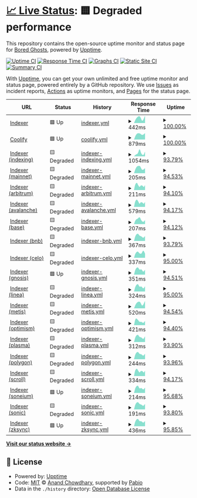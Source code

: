 # [📈 Live Status](https://bgd-labs.github.io/uptime): <!--live status--> **🟨 Degraded performance**

This repository contains the open-source uptime monitor and status page for [Bored Ghosts](https://bgdlabs.com), powered by [Upptime](https://github.com/upptime/upptime).

[![Uptime CI](https://github.com/bgd-labs/uptime/workflows/Uptime%20CI/badge.svg)](https://github.com/bgd-labs/uptime/actions?query=workflow%3A%22Uptime+CI%22)
[![Response Time CI](https://github.com/bgd-labs/uptime/workflows/Response%20Time%20CI/badge.svg)](https://github.com/bgd-labs/uptime/actions?query=workflow%3A%22Response+Time+CI%22)
[![Graphs CI](https://github.com/bgd-labs/uptime/workflows/Graphs%20CI/badge.svg)](https://github.com/bgd-labs/uptime/actions?query=workflow%3A%22Graphs+CI%22)
[![Static Site CI](https://github.com/bgd-labs/uptime/workflows/Static%20Site%20CI/badge.svg)](https://github.com/bgd-labs/uptime/actions?query=workflow%3A%22Static+Site+CI%22)
[![Summary CI](https://github.com/bgd-labs/uptime/workflows/Summary%20CI/badge.svg)](https://github.com/bgd-labs/uptime/actions?query=workflow%3A%22Summary+CI%22)

With [Upptime](https://upptime.js.org), you can get your own unlimited and free uptime monitor and status page, powered entirely by a GitHub repository. We use [Issues](https://github.com/bgd-labs/uptime/issues) as incident reports, [Actions](https://github.com/bgd-labs/uptime/actions) as uptime monitors, and [Pages](https://bgd-labs.github.io/uptime) for the status page.

<!--start: status pages-->
<!-- This summary is generated by Upptime (https://github.com/upptime/upptime) -->
<!-- Do not edit this manually, your changes will be overwritten -->
<!-- prettier-ignore -->
| URL | Status | History | Response Time | Uptime |
| --- | ------ | ------- | ------------- | ------ |
| <img alt="" src="https://icons.duckduckgo.com/ip3/indexer.staging.bgdlabs.com.ico" height="13"> [Indexer](https://indexer.staging.bgdlabs.com) | 🟩 Up | [indexer.yml](https://github.com/bgd-labs/uptime/commits/HEAD/history/indexer.yml) | <details><summary><img alt="Response time graph" src="./graphs/indexer/response-time-week.png" height="20"> 442ms</summary><br><a href="https://up.bgdlabs.com/history/indexer"><img alt="Response time 503" src="https://img.shields.io/endpoint?url=https%3A%2F%2Fraw.githubusercontent.com%2Fbgd-labs%2Fuptime%2FHEAD%2Fapi%2Findexer%2Fresponse-time.json"></a><br><a href="https://up.bgdlabs.com/history/indexer"><img alt="24-hour response time 663" src="https://img.shields.io/endpoint?url=https%3A%2F%2Fraw.githubusercontent.com%2Fbgd-labs%2Fuptime%2FHEAD%2Fapi%2Findexer%2Fresponse-time-day.json"></a><br><a href="https://up.bgdlabs.com/history/indexer"><img alt="7-day response time 442" src="https://img.shields.io/endpoint?url=https%3A%2F%2Fraw.githubusercontent.com%2Fbgd-labs%2Fuptime%2FHEAD%2Fapi%2Findexer%2Fresponse-time-week.json"></a><br><a href="https://up.bgdlabs.com/history/indexer"><img alt="30-day response time 503" src="https://img.shields.io/endpoint?url=https%3A%2F%2Fraw.githubusercontent.com%2Fbgd-labs%2Fuptime%2FHEAD%2Fapi%2Findexer%2Fresponse-time-month.json"></a><br><a href="https://up.bgdlabs.com/history/indexer"><img alt="1-year response time 503" src="https://img.shields.io/endpoint?url=https%3A%2F%2Fraw.githubusercontent.com%2Fbgd-labs%2Fuptime%2FHEAD%2Fapi%2Findexer%2Fresponse-time-year.json"></a></details> | <details><summary><a href="https://up.bgdlabs.com/history/indexer">100.00%</a></summary><a href="https://up.bgdlabs.com/history/indexer"><img alt="All-time uptime 100.00%" src="https://img.shields.io/endpoint?url=https%3A%2F%2Fraw.githubusercontent.com%2Fbgd-labs%2Fuptime%2FHEAD%2Fapi%2Findexer%2Fuptime.json"></a><br><a href="https://up.bgdlabs.com/history/indexer"><img alt="24-hour uptime 100.00%" src="https://img.shields.io/endpoint?url=https%3A%2F%2Fraw.githubusercontent.com%2Fbgd-labs%2Fuptime%2FHEAD%2Fapi%2Findexer%2Fuptime-day.json"></a><br><a href="https://up.bgdlabs.com/history/indexer"><img alt="7-day uptime 100.00%" src="https://img.shields.io/endpoint?url=https%3A%2F%2Fraw.githubusercontent.com%2Fbgd-labs%2Fuptime%2FHEAD%2Fapi%2Findexer%2Fuptime-week.json"></a><br><a href="https://up.bgdlabs.com/history/indexer"><img alt="30-day uptime 100.00%" src="https://img.shields.io/endpoint?url=https%3A%2F%2Fraw.githubusercontent.com%2Fbgd-labs%2Fuptime%2FHEAD%2Fapi%2Findexer%2Fuptime-month.json"></a><br><a href="https://up.bgdlabs.com/history/indexer"><img alt="1-year uptime 100.00%" src="https://img.shields.io/endpoint?url=https%3A%2F%2Fraw.githubusercontent.com%2Fbgd-labs%2Fuptime%2FHEAD%2Fapi%2Findexer%2Fuptime-year.json"></a></details>
| <img alt="" src="https://icons.duckduckgo.com/ip3/app.coolify.io.ico" height="13"> [Coolify](https://app.coolify.io) | 🟩 Up | [coolify.yml](https://github.com/bgd-labs/uptime/commits/HEAD/history/coolify.yml) | <details><summary><img alt="Response time graph" src="./graphs/coolify/response-time-week.png" height="20"> 879ms</summary><br><a href="https://up.bgdlabs.com/history/coolify"><img alt="Response time 912" src="https://img.shields.io/endpoint?url=https%3A%2F%2Fraw.githubusercontent.com%2Fbgd-labs%2Fuptime%2FHEAD%2Fapi%2Fcoolify%2Fresponse-time.json"></a><br><a href="https://up.bgdlabs.com/history/coolify"><img alt="24-hour response time 1017" src="https://img.shields.io/endpoint?url=https%3A%2F%2Fraw.githubusercontent.com%2Fbgd-labs%2Fuptime%2FHEAD%2Fapi%2Fcoolify%2Fresponse-time-day.json"></a><br><a href="https://up.bgdlabs.com/history/coolify"><img alt="7-day response time 879" src="https://img.shields.io/endpoint?url=https%3A%2F%2Fraw.githubusercontent.com%2Fbgd-labs%2Fuptime%2FHEAD%2Fapi%2Fcoolify%2Fresponse-time-week.json"></a><br><a href="https://up.bgdlabs.com/history/coolify"><img alt="30-day response time 912" src="https://img.shields.io/endpoint?url=https%3A%2F%2Fraw.githubusercontent.com%2Fbgd-labs%2Fuptime%2FHEAD%2Fapi%2Fcoolify%2Fresponse-time-month.json"></a><br><a href="https://up.bgdlabs.com/history/coolify"><img alt="1-year response time 912" src="https://img.shields.io/endpoint?url=https%3A%2F%2Fraw.githubusercontent.com%2Fbgd-labs%2Fuptime%2FHEAD%2Fapi%2Fcoolify%2Fresponse-time-year.json"></a></details> | <details><summary><a href="https://up.bgdlabs.com/history/coolify">100.00%</a></summary><a href="https://up.bgdlabs.com/history/coolify"><img alt="All-time uptime 99.96%" src="https://img.shields.io/endpoint?url=https%3A%2F%2Fraw.githubusercontent.com%2Fbgd-labs%2Fuptime%2FHEAD%2Fapi%2Fcoolify%2Fuptime.json"></a><br><a href="https://up.bgdlabs.com/history/coolify"><img alt="24-hour uptime 100.00%" src="https://img.shields.io/endpoint?url=https%3A%2F%2Fraw.githubusercontent.com%2Fbgd-labs%2Fuptime%2FHEAD%2Fapi%2Fcoolify%2Fuptime-day.json"></a><br><a href="https://up.bgdlabs.com/history/coolify"><img alt="7-day uptime 100.00%" src="https://img.shields.io/endpoint?url=https%3A%2F%2Fraw.githubusercontent.com%2Fbgd-labs%2Fuptime%2FHEAD%2Fapi%2Fcoolify%2Fuptime-week.json"></a><br><a href="https://up.bgdlabs.com/history/coolify"><img alt="30-day uptime 99.96%" src="https://img.shields.io/endpoint?url=https%3A%2F%2Fraw.githubusercontent.com%2Fbgd-labs%2Fuptime%2FHEAD%2Fapi%2Fcoolify%2Fuptime-month.json"></a><br><a href="https://up.bgdlabs.com/history/coolify"><img alt="1-year uptime 99.96%" src="https://img.shields.io/endpoint?url=https%3A%2F%2Fraw.githubusercontent.com%2Fbgd-labs%2Fuptime%2FHEAD%2Fapi%2Fcoolify%2Fuptime-year.json"></a></details>
| <img alt="" src="https://icons.duckduckgo.com/ip3/indexer.staging.bgdlabs.com.ico" height="13"> [Indexer (indexing)](https://indexer.staging.bgdlabs.com/status/logs?minBehind=1000) | 🟨 Degraded | [indexer-indexing.yml](https://github.com/bgd-labs/uptime/commits/HEAD/history/indexer-indexing.yml) | <details><summary><img alt="Response time graph" src="./graphs/indexer-indexing/response-time-week.png" height="20"> 1054ms</summary><br><a href="https://up.bgdlabs.com/history/indexer-indexing"><img alt="Response time 928" src="https://img.shields.io/endpoint?url=https%3A%2F%2Fraw.githubusercontent.com%2Fbgd-labs%2Fuptime%2FHEAD%2Fapi%2Findexer-indexing%2Fresponse-time.json"></a><br><a href="https://up.bgdlabs.com/history/indexer-indexing"><img alt="24-hour response time 1169" src="https://img.shields.io/endpoint?url=https%3A%2F%2Fraw.githubusercontent.com%2Fbgd-labs%2Fuptime%2FHEAD%2Fapi%2Findexer-indexing%2Fresponse-time-day.json"></a><br><a href="https://up.bgdlabs.com/history/indexer-indexing"><img alt="7-day response time 1054" src="https://img.shields.io/endpoint?url=https%3A%2F%2Fraw.githubusercontent.com%2Fbgd-labs%2Fuptime%2FHEAD%2Fapi%2Findexer-indexing%2Fresponse-time-week.json"></a><br><a href="https://up.bgdlabs.com/history/indexer-indexing"><img alt="30-day response time 928" src="https://img.shields.io/endpoint?url=https%3A%2F%2Fraw.githubusercontent.com%2Fbgd-labs%2Fuptime%2FHEAD%2Fapi%2Findexer-indexing%2Fresponse-time-month.json"></a><br><a href="https://up.bgdlabs.com/history/indexer-indexing"><img alt="1-year response time 928" src="https://img.shields.io/endpoint?url=https%3A%2F%2Fraw.githubusercontent.com%2Fbgd-labs%2Fuptime%2FHEAD%2Fapi%2Findexer-indexing%2Fresponse-time-year.json"></a></details> | <details><summary><a href="https://up.bgdlabs.com/history/indexer-indexing">93.79%</a></summary><a href="https://up.bgdlabs.com/history/indexer-indexing"><img alt="All-time uptime 39.95%" src="https://img.shields.io/endpoint?url=https%3A%2F%2Fraw.githubusercontent.com%2Fbgd-labs%2Fuptime%2FHEAD%2Fapi%2Findexer-indexing%2Fuptime.json"></a><br><a href="https://up.bgdlabs.com/history/indexer-indexing"><img alt="24-hour uptime 61.73%" src="https://img.shields.io/endpoint?url=https%3A%2F%2Fraw.githubusercontent.com%2Fbgd-labs%2Fuptime%2FHEAD%2Fapi%2Findexer-indexing%2Fuptime-day.json"></a><br><a href="https://up.bgdlabs.com/history/indexer-indexing"><img alt="7-day uptime 93.79%" src="https://img.shields.io/endpoint?url=https%3A%2F%2Fraw.githubusercontent.com%2Fbgd-labs%2Fuptime%2FHEAD%2Fapi%2Findexer-indexing%2Fuptime-week.json"></a><br><a href="https://up.bgdlabs.com/history/indexer-indexing"><img alt="30-day uptime 39.95%" src="https://img.shields.io/endpoint?url=https%3A%2F%2Fraw.githubusercontent.com%2Fbgd-labs%2Fuptime%2FHEAD%2Fapi%2Findexer-indexing%2Fuptime-month.json"></a><br><a href="https://up.bgdlabs.com/history/indexer-indexing"><img alt="1-year uptime 39.95%" src="https://img.shields.io/endpoint?url=https%3A%2F%2Fraw.githubusercontent.com%2Fbgd-labs%2Fuptime%2FHEAD%2Fapi%2Findexer-indexing%2Fuptime-year.json"></a></details>
| <img alt="" src="https://icons.duckduckgo.com/ip3/indexer.staging.bgdlabs.com.ico" height="13"> [Indexer (mainnet)](https://indexer.staging.bgdlabs.com/status/logs?minBehind=1000&chainId=1) | 🟨 Degraded | [indexer-mainnet.yml](https://github.com/bgd-labs/uptime/commits/HEAD/history/indexer-mainnet.yml) | <details><summary><img alt="Response time graph" src="./graphs/indexer-mainnet/response-time-week.png" height="20"> 205ms</summary><br><a href="https://up.bgdlabs.com/history/indexer-mainnet"><img alt="Response time 226" src="https://img.shields.io/endpoint?url=https%3A%2F%2Fraw.githubusercontent.com%2Fbgd-labs%2Fuptime%2FHEAD%2Fapi%2Findexer-mainnet%2Fresponse-time.json"></a><br><a href="https://up.bgdlabs.com/history/indexer-mainnet"><img alt="24-hour response time 223" src="https://img.shields.io/endpoint?url=https%3A%2F%2Fraw.githubusercontent.com%2Fbgd-labs%2Fuptime%2FHEAD%2Fapi%2Findexer-mainnet%2Fresponse-time-day.json"></a><br><a href="https://up.bgdlabs.com/history/indexer-mainnet"><img alt="7-day response time 205" src="https://img.shields.io/endpoint?url=https%3A%2F%2Fraw.githubusercontent.com%2Fbgd-labs%2Fuptime%2FHEAD%2Fapi%2Findexer-mainnet%2Fresponse-time-week.json"></a><br><a href="https://up.bgdlabs.com/history/indexer-mainnet"><img alt="30-day response time 226" src="https://img.shields.io/endpoint?url=https%3A%2F%2Fraw.githubusercontent.com%2Fbgd-labs%2Fuptime%2FHEAD%2Fapi%2Findexer-mainnet%2Fresponse-time-month.json"></a><br><a href="https://up.bgdlabs.com/history/indexer-mainnet"><img alt="1-year response time 226" src="https://img.shields.io/endpoint?url=https%3A%2F%2Fraw.githubusercontent.com%2Fbgd-labs%2Fuptime%2FHEAD%2Fapi%2Findexer-mainnet%2Fresponse-time-year.json"></a></details> | <details><summary><a href="https://up.bgdlabs.com/history/indexer-mainnet">94.53%</a></summary><a href="https://up.bgdlabs.com/history/indexer-mainnet"><img alt="All-time uptime 86.90%" src="https://img.shields.io/endpoint?url=https%3A%2F%2Fraw.githubusercontent.com%2Fbgd-labs%2Fuptime%2FHEAD%2Fapi%2Findexer-mainnet%2Fuptime.json"></a><br><a href="https://up.bgdlabs.com/history/indexer-mainnet"><img alt="24-hour uptime 61.73%" src="https://img.shields.io/endpoint?url=https%3A%2F%2Fraw.githubusercontent.com%2Fbgd-labs%2Fuptime%2FHEAD%2Fapi%2Findexer-mainnet%2Fuptime-day.json"></a><br><a href="https://up.bgdlabs.com/history/indexer-mainnet"><img alt="7-day uptime 94.53%" src="https://img.shields.io/endpoint?url=https%3A%2F%2Fraw.githubusercontent.com%2Fbgd-labs%2Fuptime%2FHEAD%2Fapi%2Findexer-mainnet%2Fuptime-week.json"></a><br><a href="https://up.bgdlabs.com/history/indexer-mainnet"><img alt="30-day uptime 86.90%" src="https://img.shields.io/endpoint?url=https%3A%2F%2Fraw.githubusercontent.com%2Fbgd-labs%2Fuptime%2FHEAD%2Fapi%2Findexer-mainnet%2Fuptime-month.json"></a><br><a href="https://up.bgdlabs.com/history/indexer-mainnet"><img alt="1-year uptime 86.90%" src="https://img.shields.io/endpoint?url=https%3A%2F%2Fraw.githubusercontent.com%2Fbgd-labs%2Fuptime%2FHEAD%2Fapi%2Findexer-mainnet%2Fuptime-year.json"></a></details>
| <img alt="" src="https://icons.duckduckgo.com/ip3/indexer.staging.bgdlabs.com.ico" height="13"> [Indexer (arbitrum)](https://indexer.staging.bgdlabs.com/status/logs?minBehind=1000&chainId=42161) | 🟨 Degraded | [indexer-arbitrum.yml](https://github.com/bgd-labs/uptime/commits/HEAD/history/indexer-arbitrum.yml) | <details><summary><img alt="Response time graph" src="./graphs/indexer-arbitrum/response-time-week.png" height="20"> 211ms</summary><br><a href="https://up.bgdlabs.com/history/indexer-arbitrum"><img alt="Response time 219" src="https://img.shields.io/endpoint?url=https%3A%2F%2Fraw.githubusercontent.com%2Fbgd-labs%2Fuptime%2FHEAD%2Fapi%2Findexer-arbitrum%2Fresponse-time.json"></a><br><a href="https://up.bgdlabs.com/history/indexer-arbitrum"><img alt="24-hour response time 253" src="https://img.shields.io/endpoint?url=https%3A%2F%2Fraw.githubusercontent.com%2Fbgd-labs%2Fuptime%2FHEAD%2Fapi%2Findexer-arbitrum%2Fresponse-time-day.json"></a><br><a href="https://up.bgdlabs.com/history/indexer-arbitrum"><img alt="7-day response time 211" src="https://img.shields.io/endpoint?url=https%3A%2F%2Fraw.githubusercontent.com%2Fbgd-labs%2Fuptime%2FHEAD%2Fapi%2Findexer-arbitrum%2Fresponse-time-week.json"></a><br><a href="https://up.bgdlabs.com/history/indexer-arbitrum"><img alt="30-day response time 219" src="https://img.shields.io/endpoint?url=https%3A%2F%2Fraw.githubusercontent.com%2Fbgd-labs%2Fuptime%2FHEAD%2Fapi%2Findexer-arbitrum%2Fresponse-time-month.json"></a><br><a href="https://up.bgdlabs.com/history/indexer-arbitrum"><img alt="1-year response time 219" src="https://img.shields.io/endpoint?url=https%3A%2F%2Fraw.githubusercontent.com%2Fbgd-labs%2Fuptime%2FHEAD%2Fapi%2Findexer-arbitrum%2Fresponse-time-year.json"></a></details> | <details><summary><a href="https://up.bgdlabs.com/history/indexer-arbitrum">94.10%</a></summary><a href="https://up.bgdlabs.com/history/indexer-arbitrum"><img alt="All-time uptime 53.39%" src="https://img.shields.io/endpoint?url=https%3A%2F%2Fraw.githubusercontent.com%2Fbgd-labs%2Fuptime%2FHEAD%2Fapi%2Findexer-arbitrum%2Fuptime.json"></a><br><a href="https://up.bgdlabs.com/history/indexer-arbitrum"><img alt="24-hour uptime 61.74%" src="https://img.shields.io/endpoint?url=https%3A%2F%2Fraw.githubusercontent.com%2Fbgd-labs%2Fuptime%2FHEAD%2Fapi%2Findexer-arbitrum%2Fuptime-day.json"></a><br><a href="https://up.bgdlabs.com/history/indexer-arbitrum"><img alt="7-day uptime 94.10%" src="https://img.shields.io/endpoint?url=https%3A%2F%2Fraw.githubusercontent.com%2Fbgd-labs%2Fuptime%2FHEAD%2Fapi%2Findexer-arbitrum%2Fuptime-week.json"></a><br><a href="https://up.bgdlabs.com/history/indexer-arbitrum"><img alt="30-day uptime 53.39%" src="https://img.shields.io/endpoint?url=https%3A%2F%2Fraw.githubusercontent.com%2Fbgd-labs%2Fuptime%2FHEAD%2Fapi%2Findexer-arbitrum%2Fuptime-month.json"></a><br><a href="https://up.bgdlabs.com/history/indexer-arbitrum"><img alt="1-year uptime 53.39%" src="https://img.shields.io/endpoint?url=https%3A%2F%2Fraw.githubusercontent.com%2Fbgd-labs%2Fuptime%2FHEAD%2Fapi%2Findexer-arbitrum%2Fuptime-year.json"></a></details>
| <img alt="" src="https://icons.duckduckgo.com/ip3/indexer.staging.bgdlabs.com.ico" height="13"> [Indexer (avalanche)](https://indexer.staging.bgdlabs.com/status/logs?minBehind=1000&chainId=43114) | 🟨 Degraded | [indexer-avalanche.yml](https://github.com/bgd-labs/uptime/commits/HEAD/history/indexer-avalanche.yml) | <details><summary><img alt="Response time graph" src="./graphs/indexer-avalanche/response-time-week.png" height="20"> 579ms</summary><br><a href="https://up.bgdlabs.com/history/indexer-avalanche"><img alt="Response time 521" src="https://img.shields.io/endpoint?url=https%3A%2F%2Fraw.githubusercontent.com%2Fbgd-labs%2Fuptime%2FHEAD%2Fapi%2Findexer-avalanche%2Fresponse-time.json"></a><br><a href="https://up.bgdlabs.com/history/indexer-avalanche"><img alt="24-hour response time 1094" src="https://img.shields.io/endpoint?url=https%3A%2F%2Fraw.githubusercontent.com%2Fbgd-labs%2Fuptime%2FHEAD%2Fapi%2Findexer-avalanche%2Fresponse-time-day.json"></a><br><a href="https://up.bgdlabs.com/history/indexer-avalanche"><img alt="7-day response time 579" src="https://img.shields.io/endpoint?url=https%3A%2F%2Fraw.githubusercontent.com%2Fbgd-labs%2Fuptime%2FHEAD%2Fapi%2Findexer-avalanche%2Fresponse-time-week.json"></a><br><a href="https://up.bgdlabs.com/history/indexer-avalanche"><img alt="30-day response time 521" src="https://img.shields.io/endpoint?url=https%3A%2F%2Fraw.githubusercontent.com%2Fbgd-labs%2Fuptime%2FHEAD%2Fapi%2Findexer-avalanche%2Fresponse-time-month.json"></a><br><a href="https://up.bgdlabs.com/history/indexer-avalanche"><img alt="1-year response time 521" src="https://img.shields.io/endpoint?url=https%3A%2F%2Fraw.githubusercontent.com%2Fbgd-labs%2Fuptime%2FHEAD%2Fapi%2Findexer-avalanche%2Fresponse-time-year.json"></a></details> | <details><summary><a href="https://up.bgdlabs.com/history/indexer-avalanche">94.17%</a></summary><a href="https://up.bgdlabs.com/history/indexer-avalanche"><img alt="All-time uptime 62.02%" src="https://img.shields.io/endpoint?url=https%3A%2F%2Fraw.githubusercontent.com%2Fbgd-labs%2Fuptime%2FHEAD%2Fapi%2Findexer-avalanche%2Fuptime.json"></a><br><a href="https://up.bgdlabs.com/history/indexer-avalanche"><img alt="24-hour uptime 61.74%" src="https://img.shields.io/endpoint?url=https%3A%2F%2Fraw.githubusercontent.com%2Fbgd-labs%2Fuptime%2FHEAD%2Fapi%2Findexer-avalanche%2Fuptime-day.json"></a><br><a href="https://up.bgdlabs.com/history/indexer-avalanche"><img alt="7-day uptime 94.17%" src="https://img.shields.io/endpoint?url=https%3A%2F%2Fraw.githubusercontent.com%2Fbgd-labs%2Fuptime%2FHEAD%2Fapi%2Findexer-avalanche%2Fuptime-week.json"></a><br><a href="https://up.bgdlabs.com/history/indexer-avalanche"><img alt="30-day uptime 62.02%" src="https://img.shields.io/endpoint?url=https%3A%2F%2Fraw.githubusercontent.com%2Fbgd-labs%2Fuptime%2FHEAD%2Fapi%2Findexer-avalanche%2Fuptime-month.json"></a><br><a href="https://up.bgdlabs.com/history/indexer-avalanche"><img alt="1-year uptime 62.02%" src="https://img.shields.io/endpoint?url=https%3A%2F%2Fraw.githubusercontent.com%2Fbgd-labs%2Fuptime%2FHEAD%2Fapi%2Findexer-avalanche%2Fuptime-year.json"></a></details>
| <img alt="" src="https://icons.duckduckgo.com/ip3/indexer.staging.bgdlabs.com.ico" height="13"> [Indexer (base)](https://indexer.staging.bgdlabs.com/status/logs?minBehind=1000&chainId=8453) | 🟨 Degraded | [indexer-base.yml](https://github.com/bgd-labs/uptime/commits/HEAD/history/indexer-base.yml) | <details><summary><img alt="Response time graph" src="./graphs/indexer-base/response-time-week.png" height="20"> 207ms</summary><br><a href="https://up.bgdlabs.com/history/indexer-base"><img alt="Response time 219" src="https://img.shields.io/endpoint?url=https%3A%2F%2Fraw.githubusercontent.com%2Fbgd-labs%2Fuptime%2FHEAD%2Fapi%2Findexer-base%2Fresponse-time.json"></a><br><a href="https://up.bgdlabs.com/history/indexer-base"><img alt="24-hour response time 191" src="https://img.shields.io/endpoint?url=https%3A%2F%2Fraw.githubusercontent.com%2Fbgd-labs%2Fuptime%2FHEAD%2Fapi%2Findexer-base%2Fresponse-time-day.json"></a><br><a href="https://up.bgdlabs.com/history/indexer-base"><img alt="7-day response time 207" src="https://img.shields.io/endpoint?url=https%3A%2F%2Fraw.githubusercontent.com%2Fbgd-labs%2Fuptime%2FHEAD%2Fapi%2Findexer-base%2Fresponse-time-week.json"></a><br><a href="https://up.bgdlabs.com/history/indexer-base"><img alt="30-day response time 219" src="https://img.shields.io/endpoint?url=https%3A%2F%2Fraw.githubusercontent.com%2Fbgd-labs%2Fuptime%2FHEAD%2Fapi%2Findexer-base%2Fresponse-time-month.json"></a><br><a href="https://up.bgdlabs.com/history/indexer-base"><img alt="1-year response time 219" src="https://img.shields.io/endpoint?url=https%3A%2F%2Fraw.githubusercontent.com%2Fbgd-labs%2Fuptime%2FHEAD%2Fapi%2Findexer-base%2Fresponse-time-year.json"></a></details> | <details><summary><a href="https://up.bgdlabs.com/history/indexer-base">94.12%</a></summary><a href="https://up.bgdlabs.com/history/indexer-base"><img alt="All-time uptime 63.61%" src="https://img.shields.io/endpoint?url=https%3A%2F%2Fraw.githubusercontent.com%2Fbgd-labs%2Fuptime%2FHEAD%2Fapi%2Findexer-base%2Fuptime.json"></a><br><a href="https://up.bgdlabs.com/history/indexer-base"><img alt="24-hour uptime 61.74%" src="https://img.shields.io/endpoint?url=https%3A%2F%2Fraw.githubusercontent.com%2Fbgd-labs%2Fuptime%2FHEAD%2Fapi%2Findexer-base%2Fuptime-day.json"></a><br><a href="https://up.bgdlabs.com/history/indexer-base"><img alt="7-day uptime 94.12%" src="https://img.shields.io/endpoint?url=https%3A%2F%2Fraw.githubusercontent.com%2Fbgd-labs%2Fuptime%2FHEAD%2Fapi%2Findexer-base%2Fuptime-week.json"></a><br><a href="https://up.bgdlabs.com/history/indexer-base"><img alt="30-day uptime 63.61%" src="https://img.shields.io/endpoint?url=https%3A%2F%2Fraw.githubusercontent.com%2Fbgd-labs%2Fuptime%2FHEAD%2Fapi%2Findexer-base%2Fuptime-month.json"></a><br><a href="https://up.bgdlabs.com/history/indexer-base"><img alt="1-year uptime 63.61%" src="https://img.shields.io/endpoint?url=https%3A%2F%2Fraw.githubusercontent.com%2Fbgd-labs%2Fuptime%2FHEAD%2Fapi%2Findexer-base%2Fuptime-year.json"></a></details>
| <img alt="" src="https://icons.duckduckgo.com/ip3/indexer.staging.bgdlabs.com.ico" height="13"> [Indexer (bnb)](https://indexer.staging.bgdlabs.com/status/logs?minBehind=1000&chainId=56) | 🟨 Degraded | [indexer-bnb.yml](https://github.com/bgd-labs/uptime/commits/HEAD/history/indexer-bnb.yml) | <details><summary><img alt="Response time graph" src="./graphs/indexer-bnb/response-time-week.png" height="20"> 367ms</summary><br><a href="https://up.bgdlabs.com/history/indexer-bnb"><img alt="Response time 344" src="https://img.shields.io/endpoint?url=https%3A%2F%2Fraw.githubusercontent.com%2Fbgd-labs%2Fuptime%2FHEAD%2Fapi%2Findexer-bnb%2Fresponse-time.json"></a><br><a href="https://up.bgdlabs.com/history/indexer-bnb"><img alt="24-hour response time 511" src="https://img.shields.io/endpoint?url=https%3A%2F%2Fraw.githubusercontent.com%2Fbgd-labs%2Fuptime%2FHEAD%2Fapi%2Findexer-bnb%2Fresponse-time-day.json"></a><br><a href="https://up.bgdlabs.com/history/indexer-bnb"><img alt="7-day response time 367" src="https://img.shields.io/endpoint?url=https%3A%2F%2Fraw.githubusercontent.com%2Fbgd-labs%2Fuptime%2FHEAD%2Fapi%2Findexer-bnb%2Fresponse-time-week.json"></a><br><a href="https://up.bgdlabs.com/history/indexer-bnb"><img alt="30-day response time 344" src="https://img.shields.io/endpoint?url=https%3A%2F%2Fraw.githubusercontent.com%2Fbgd-labs%2Fuptime%2FHEAD%2Fapi%2Findexer-bnb%2Fresponse-time-month.json"></a><br><a href="https://up.bgdlabs.com/history/indexer-bnb"><img alt="1-year response time 344" src="https://img.shields.io/endpoint?url=https%3A%2F%2Fraw.githubusercontent.com%2Fbgd-labs%2Fuptime%2FHEAD%2Fapi%2Findexer-bnb%2Fresponse-time-year.json"></a></details> | <details><summary><a href="https://up.bgdlabs.com/history/indexer-bnb">93.79%</a></summary><a href="https://up.bgdlabs.com/history/indexer-bnb"><img alt="All-time uptime 58.99%" src="https://img.shields.io/endpoint?url=https%3A%2F%2Fraw.githubusercontent.com%2Fbgd-labs%2Fuptime%2FHEAD%2Fapi%2Findexer-bnb%2Fuptime.json"></a><br><a href="https://up.bgdlabs.com/history/indexer-bnb"><img alt="24-hour uptime 61.74%" src="https://img.shields.io/endpoint?url=https%3A%2F%2Fraw.githubusercontent.com%2Fbgd-labs%2Fuptime%2FHEAD%2Fapi%2Findexer-bnb%2Fuptime-day.json"></a><br><a href="https://up.bgdlabs.com/history/indexer-bnb"><img alt="7-day uptime 93.79%" src="https://img.shields.io/endpoint?url=https%3A%2F%2Fraw.githubusercontent.com%2Fbgd-labs%2Fuptime%2FHEAD%2Fapi%2Findexer-bnb%2Fuptime-week.json"></a><br><a href="https://up.bgdlabs.com/history/indexer-bnb"><img alt="30-day uptime 58.99%" src="https://img.shields.io/endpoint?url=https%3A%2F%2Fraw.githubusercontent.com%2Fbgd-labs%2Fuptime%2FHEAD%2Fapi%2Findexer-bnb%2Fuptime-month.json"></a><br><a href="https://up.bgdlabs.com/history/indexer-bnb"><img alt="1-year uptime 58.99%" src="https://img.shields.io/endpoint?url=https%3A%2F%2Fraw.githubusercontent.com%2Fbgd-labs%2Fuptime%2FHEAD%2Fapi%2Findexer-bnb%2Fuptime-year.json"></a></details>
| <img alt="" src="https://icons.duckduckgo.com/ip3/indexer.staging.bgdlabs.com.ico" height="13"> [Indexer (celo)](https://indexer.staging.bgdlabs.com/status/logs?minBehind=1000&chainId=42220) | 🟨 Degraded | [indexer-celo.yml](https://github.com/bgd-labs/uptime/commits/HEAD/history/indexer-celo.yml) | <details><summary><img alt="Response time graph" src="./graphs/indexer-celo/response-time-week.png" height="20"> 337ms</summary><br><a href="https://up.bgdlabs.com/history/indexer-celo"><img alt="Response time 328" src="https://img.shields.io/endpoint?url=https%3A%2F%2Fraw.githubusercontent.com%2Fbgd-labs%2Fuptime%2FHEAD%2Fapi%2Findexer-celo%2Fresponse-time.json"></a><br><a href="https://up.bgdlabs.com/history/indexer-celo"><img alt="24-hour response time 360" src="https://img.shields.io/endpoint?url=https%3A%2F%2Fraw.githubusercontent.com%2Fbgd-labs%2Fuptime%2FHEAD%2Fapi%2Findexer-celo%2Fresponse-time-day.json"></a><br><a href="https://up.bgdlabs.com/history/indexer-celo"><img alt="7-day response time 337" src="https://img.shields.io/endpoint?url=https%3A%2F%2Fraw.githubusercontent.com%2Fbgd-labs%2Fuptime%2FHEAD%2Fapi%2Findexer-celo%2Fresponse-time-week.json"></a><br><a href="https://up.bgdlabs.com/history/indexer-celo"><img alt="30-day response time 328" src="https://img.shields.io/endpoint?url=https%3A%2F%2Fraw.githubusercontent.com%2Fbgd-labs%2Fuptime%2FHEAD%2Fapi%2Findexer-celo%2Fresponse-time-month.json"></a><br><a href="https://up.bgdlabs.com/history/indexer-celo"><img alt="1-year response time 328" src="https://img.shields.io/endpoint?url=https%3A%2F%2Fraw.githubusercontent.com%2Fbgd-labs%2Fuptime%2FHEAD%2Fapi%2Findexer-celo%2Fresponse-time-year.json"></a></details> | <details><summary><a href="https://up.bgdlabs.com/history/indexer-celo">95.00%</a></summary><a href="https://up.bgdlabs.com/history/indexer-celo"><img alt="All-time uptime 62.22%" src="https://img.shields.io/endpoint?url=https%3A%2F%2Fraw.githubusercontent.com%2Fbgd-labs%2Fuptime%2FHEAD%2Fapi%2Findexer-celo%2Fuptime.json"></a><br><a href="https://up.bgdlabs.com/history/indexer-celo"><img alt="24-hour uptime 68.99%" src="https://img.shields.io/endpoint?url=https%3A%2F%2Fraw.githubusercontent.com%2Fbgd-labs%2Fuptime%2FHEAD%2Fapi%2Findexer-celo%2Fuptime-day.json"></a><br><a href="https://up.bgdlabs.com/history/indexer-celo"><img alt="7-day uptime 95.00%" src="https://img.shields.io/endpoint?url=https%3A%2F%2Fraw.githubusercontent.com%2Fbgd-labs%2Fuptime%2FHEAD%2Fapi%2Findexer-celo%2Fuptime-week.json"></a><br><a href="https://up.bgdlabs.com/history/indexer-celo"><img alt="30-day uptime 62.22%" src="https://img.shields.io/endpoint?url=https%3A%2F%2Fraw.githubusercontent.com%2Fbgd-labs%2Fuptime%2FHEAD%2Fapi%2Findexer-celo%2Fuptime-month.json"></a><br><a href="https://up.bgdlabs.com/history/indexer-celo"><img alt="1-year uptime 62.22%" src="https://img.shields.io/endpoint?url=https%3A%2F%2Fraw.githubusercontent.com%2Fbgd-labs%2Fuptime%2FHEAD%2Fapi%2Findexer-celo%2Fuptime-year.json"></a></details>
| <img alt="" src="https://icons.duckduckgo.com/ip3/indexer.staging.bgdlabs.com.ico" height="13"> [Indexer (gnosis)](https://indexer.staging.bgdlabs.com/status/logs?minBehind=1000&chainId=100) | 🟩 Up | [indexer-gnosis.yml](https://github.com/bgd-labs/uptime/commits/HEAD/history/indexer-gnosis.yml) | <details><summary><img alt="Response time graph" src="./graphs/indexer-gnosis/response-time-week.png" height="20"> 351ms</summary><br><a href="https://up.bgdlabs.com/history/indexer-gnosis"><img alt="Response time 334" src="https://img.shields.io/endpoint?url=https%3A%2F%2Fraw.githubusercontent.com%2Fbgd-labs%2Fuptime%2FHEAD%2Fapi%2Findexer-gnosis%2Fresponse-time.json"></a><br><a href="https://up.bgdlabs.com/history/indexer-gnosis"><img alt="24-hour response time 455" src="https://img.shields.io/endpoint?url=https%3A%2F%2Fraw.githubusercontent.com%2Fbgd-labs%2Fuptime%2FHEAD%2Fapi%2Findexer-gnosis%2Fresponse-time-day.json"></a><br><a href="https://up.bgdlabs.com/history/indexer-gnosis"><img alt="7-day response time 351" src="https://img.shields.io/endpoint?url=https%3A%2F%2Fraw.githubusercontent.com%2Fbgd-labs%2Fuptime%2FHEAD%2Fapi%2Findexer-gnosis%2Fresponse-time-week.json"></a><br><a href="https://up.bgdlabs.com/history/indexer-gnosis"><img alt="30-day response time 334" src="https://img.shields.io/endpoint?url=https%3A%2F%2Fraw.githubusercontent.com%2Fbgd-labs%2Fuptime%2FHEAD%2Fapi%2Findexer-gnosis%2Fresponse-time-month.json"></a><br><a href="https://up.bgdlabs.com/history/indexer-gnosis"><img alt="1-year response time 334" src="https://img.shields.io/endpoint?url=https%3A%2F%2Fraw.githubusercontent.com%2Fbgd-labs%2Fuptime%2FHEAD%2Fapi%2Findexer-gnosis%2Fresponse-time-year.json"></a></details> | <details><summary><a href="https://up.bgdlabs.com/history/indexer-gnosis">94.51%</a></summary><a href="https://up.bgdlabs.com/history/indexer-gnosis"><img alt="All-time uptime 70.81%" src="https://img.shields.io/endpoint?url=https%3A%2F%2Fraw.githubusercontent.com%2Fbgd-labs%2Fuptime%2FHEAD%2Fapi%2Findexer-gnosis%2Fuptime.json"></a><br><a href="https://up.bgdlabs.com/history/indexer-gnosis"><img alt="24-hour uptime 62.51%" src="https://img.shields.io/endpoint?url=https%3A%2F%2Fraw.githubusercontent.com%2Fbgd-labs%2Fuptime%2FHEAD%2Fapi%2Findexer-gnosis%2Fuptime-day.json"></a><br><a href="https://up.bgdlabs.com/history/indexer-gnosis"><img alt="7-day uptime 94.51%" src="https://img.shields.io/endpoint?url=https%3A%2F%2Fraw.githubusercontent.com%2Fbgd-labs%2Fuptime%2FHEAD%2Fapi%2Findexer-gnosis%2Fuptime-week.json"></a><br><a href="https://up.bgdlabs.com/history/indexer-gnosis"><img alt="30-day uptime 70.81%" src="https://img.shields.io/endpoint?url=https%3A%2F%2Fraw.githubusercontent.com%2Fbgd-labs%2Fuptime%2FHEAD%2Fapi%2Findexer-gnosis%2Fuptime-month.json"></a><br><a href="https://up.bgdlabs.com/history/indexer-gnosis"><img alt="1-year uptime 70.81%" src="https://img.shields.io/endpoint?url=https%3A%2F%2Fraw.githubusercontent.com%2Fbgd-labs%2Fuptime%2FHEAD%2Fapi%2Findexer-gnosis%2Fuptime-year.json"></a></details>
| <img alt="" src="https://icons.duckduckgo.com/ip3/indexer.staging.bgdlabs.com.ico" height="13"> [Indexer (linea)](https://indexer.staging.bgdlabs.com/status/logs?minBehind=1000&chainId=42220) | 🟨 Degraded | [indexer-linea.yml](https://github.com/bgd-labs/uptime/commits/HEAD/history/indexer-linea.yml) | <details><summary><img alt="Response time graph" src="./graphs/indexer-linea/response-time-week.png" height="20"> 324ms</summary><br><a href="https://up.bgdlabs.com/history/indexer-linea"><img alt="Response time 317" src="https://img.shields.io/endpoint?url=https%3A%2F%2Fraw.githubusercontent.com%2Fbgd-labs%2Fuptime%2FHEAD%2Fapi%2Findexer-linea%2Fresponse-time.json"></a><br><a href="https://up.bgdlabs.com/history/indexer-linea"><img alt="24-hour response time 362" src="https://img.shields.io/endpoint?url=https%3A%2F%2Fraw.githubusercontent.com%2Fbgd-labs%2Fuptime%2FHEAD%2Fapi%2Findexer-linea%2Fresponse-time-day.json"></a><br><a href="https://up.bgdlabs.com/history/indexer-linea"><img alt="7-day response time 324" src="https://img.shields.io/endpoint?url=https%3A%2F%2Fraw.githubusercontent.com%2Fbgd-labs%2Fuptime%2FHEAD%2Fapi%2Findexer-linea%2Fresponse-time-week.json"></a><br><a href="https://up.bgdlabs.com/history/indexer-linea"><img alt="30-day response time 317" src="https://img.shields.io/endpoint?url=https%3A%2F%2Fraw.githubusercontent.com%2Fbgd-labs%2Fuptime%2FHEAD%2Fapi%2Findexer-linea%2Fresponse-time-month.json"></a><br><a href="https://up.bgdlabs.com/history/indexer-linea"><img alt="1-year response time 317" src="https://img.shields.io/endpoint?url=https%3A%2F%2Fraw.githubusercontent.com%2Fbgd-labs%2Fuptime%2FHEAD%2Fapi%2Findexer-linea%2Fresponse-time-year.json"></a></details> | <details><summary><a href="https://up.bgdlabs.com/history/indexer-linea">95.00%</a></summary><a href="https://up.bgdlabs.com/history/indexer-linea"><img alt="All-time uptime 62.12%" src="https://img.shields.io/endpoint?url=https%3A%2F%2Fraw.githubusercontent.com%2Fbgd-labs%2Fuptime%2FHEAD%2Fapi%2Findexer-linea%2Fuptime.json"></a><br><a href="https://up.bgdlabs.com/history/indexer-linea"><img alt="24-hour uptime 68.99%" src="https://img.shields.io/endpoint?url=https%3A%2F%2Fraw.githubusercontent.com%2Fbgd-labs%2Fuptime%2FHEAD%2Fapi%2Findexer-linea%2Fuptime-day.json"></a><br><a href="https://up.bgdlabs.com/history/indexer-linea"><img alt="7-day uptime 95.00%" src="https://img.shields.io/endpoint?url=https%3A%2F%2Fraw.githubusercontent.com%2Fbgd-labs%2Fuptime%2FHEAD%2Fapi%2Findexer-linea%2Fuptime-week.json"></a><br><a href="https://up.bgdlabs.com/history/indexer-linea"><img alt="30-day uptime 62.12%" src="https://img.shields.io/endpoint?url=https%3A%2F%2Fraw.githubusercontent.com%2Fbgd-labs%2Fuptime%2FHEAD%2Fapi%2Findexer-linea%2Fuptime-month.json"></a><br><a href="https://up.bgdlabs.com/history/indexer-linea"><img alt="1-year uptime 62.12%" src="https://img.shields.io/endpoint?url=https%3A%2F%2Fraw.githubusercontent.com%2Fbgd-labs%2Fuptime%2FHEAD%2Fapi%2Findexer-linea%2Fuptime-year.json"></a></details>
| <img alt="" src="https://icons.duckduckgo.com/ip3/indexer.staging.bgdlabs.com.ico" height="13"> [Indexer (metis)](https://indexer.staging.bgdlabs.com/status/logs?minBehind=1000&chainId=1088) | 🟨 Degraded | [indexer-metis.yml](https://github.com/bgd-labs/uptime/commits/HEAD/history/indexer-metis.yml) | <details><summary><img alt="Response time graph" src="./graphs/indexer-metis/response-time-week.png" height="20"> 520ms</summary><br><a href="https://up.bgdlabs.com/history/indexer-metis"><img alt="Response time 463" src="https://img.shields.io/endpoint?url=https%3A%2F%2Fraw.githubusercontent.com%2Fbgd-labs%2Fuptime%2FHEAD%2Fapi%2Findexer-metis%2Fresponse-time.json"></a><br><a href="https://up.bgdlabs.com/history/indexer-metis"><img alt="24-hour response time 612" src="https://img.shields.io/endpoint?url=https%3A%2F%2Fraw.githubusercontent.com%2Fbgd-labs%2Fuptime%2FHEAD%2Fapi%2Findexer-metis%2Fresponse-time-day.json"></a><br><a href="https://up.bgdlabs.com/history/indexer-metis"><img alt="7-day response time 520" src="https://img.shields.io/endpoint?url=https%3A%2F%2Fraw.githubusercontent.com%2Fbgd-labs%2Fuptime%2FHEAD%2Fapi%2Findexer-metis%2Fresponse-time-week.json"></a><br><a href="https://up.bgdlabs.com/history/indexer-metis"><img alt="30-day response time 463" src="https://img.shields.io/endpoint?url=https%3A%2F%2Fraw.githubusercontent.com%2Fbgd-labs%2Fuptime%2FHEAD%2Fapi%2Findexer-metis%2Fresponse-time-month.json"></a><br><a href="https://up.bgdlabs.com/history/indexer-metis"><img alt="1-year response time 463" src="https://img.shields.io/endpoint?url=https%3A%2F%2Fraw.githubusercontent.com%2Fbgd-labs%2Fuptime%2FHEAD%2Fapi%2Findexer-metis%2Fresponse-time-year.json"></a></details> | <details><summary><a href="https://up.bgdlabs.com/history/indexer-metis">94.54%</a></summary><a href="https://up.bgdlabs.com/history/indexer-metis"><img alt="All-time uptime 85.81%" src="https://img.shields.io/endpoint?url=https%3A%2F%2Fraw.githubusercontent.com%2Fbgd-labs%2Fuptime%2FHEAD%2Fapi%2Findexer-metis%2Fuptime.json"></a><br><a href="https://up.bgdlabs.com/history/indexer-metis"><img alt="24-hour uptime 61.75%" src="https://img.shields.io/endpoint?url=https%3A%2F%2Fraw.githubusercontent.com%2Fbgd-labs%2Fuptime%2FHEAD%2Fapi%2Findexer-metis%2Fuptime-day.json"></a><br><a href="https://up.bgdlabs.com/history/indexer-metis"><img alt="7-day uptime 94.54%" src="https://img.shields.io/endpoint?url=https%3A%2F%2Fraw.githubusercontent.com%2Fbgd-labs%2Fuptime%2FHEAD%2Fapi%2Findexer-metis%2Fuptime-week.json"></a><br><a href="https://up.bgdlabs.com/history/indexer-metis"><img alt="30-day uptime 85.81%" src="https://img.shields.io/endpoint?url=https%3A%2F%2Fraw.githubusercontent.com%2Fbgd-labs%2Fuptime%2FHEAD%2Fapi%2Findexer-metis%2Fuptime-month.json"></a><br><a href="https://up.bgdlabs.com/history/indexer-metis"><img alt="1-year uptime 85.81%" src="https://img.shields.io/endpoint?url=https%3A%2F%2Fraw.githubusercontent.com%2Fbgd-labs%2Fuptime%2FHEAD%2Fapi%2Findexer-metis%2Fuptime-year.json"></a></details>
| <img alt="" src="https://icons.duckduckgo.com/ip3/indexer.staging.bgdlabs.com.ico" height="13"> [Indexer (optimism)](https://indexer.staging.bgdlabs.com/status/logs?minBehind=1000&chainId=10) | 🟨 Degraded | [indexer-optimism.yml](https://github.com/bgd-labs/uptime/commits/HEAD/history/indexer-optimism.yml) | <details><summary><img alt="Response time graph" src="./graphs/indexer-optimism/response-time-week.png" height="20"> 421ms</summary><br><a href="https://up.bgdlabs.com/history/indexer-optimism"><img alt="Response time 399" src="https://img.shields.io/endpoint?url=https%3A%2F%2Fraw.githubusercontent.com%2Fbgd-labs%2Fuptime%2FHEAD%2Fapi%2Findexer-optimism%2Fresponse-time.json"></a><br><a href="https://up.bgdlabs.com/history/indexer-optimism"><img alt="24-hour response time 618" src="https://img.shields.io/endpoint?url=https%3A%2F%2Fraw.githubusercontent.com%2Fbgd-labs%2Fuptime%2FHEAD%2Fapi%2Findexer-optimism%2Fresponse-time-day.json"></a><br><a href="https://up.bgdlabs.com/history/indexer-optimism"><img alt="7-day response time 421" src="https://img.shields.io/endpoint?url=https%3A%2F%2Fraw.githubusercontent.com%2Fbgd-labs%2Fuptime%2FHEAD%2Fapi%2Findexer-optimism%2Fresponse-time-week.json"></a><br><a href="https://up.bgdlabs.com/history/indexer-optimism"><img alt="30-day response time 399" src="https://img.shields.io/endpoint?url=https%3A%2F%2Fraw.githubusercontent.com%2Fbgd-labs%2Fuptime%2FHEAD%2Fapi%2Findexer-optimism%2Fresponse-time-month.json"></a><br><a href="https://up.bgdlabs.com/history/indexer-optimism"><img alt="1-year response time 399" src="https://img.shields.io/endpoint?url=https%3A%2F%2Fraw.githubusercontent.com%2Fbgd-labs%2Fuptime%2FHEAD%2Fapi%2Findexer-optimism%2Fresponse-time-year.json"></a></details> | <details><summary><a href="https://up.bgdlabs.com/history/indexer-optimism">94.40%</a></summary><a href="https://up.bgdlabs.com/history/indexer-optimism"><img alt="All-time uptime 60.68%" src="https://img.shields.io/endpoint?url=https%3A%2F%2Fraw.githubusercontent.com%2Fbgd-labs%2Fuptime%2FHEAD%2Fapi%2Findexer-optimism%2Fuptime.json"></a><br><a href="https://up.bgdlabs.com/history/indexer-optimism"><img alt="24-hour uptime 61.75%" src="https://img.shields.io/endpoint?url=https%3A%2F%2Fraw.githubusercontent.com%2Fbgd-labs%2Fuptime%2FHEAD%2Fapi%2Findexer-optimism%2Fuptime-day.json"></a><br><a href="https://up.bgdlabs.com/history/indexer-optimism"><img alt="7-day uptime 94.40%" src="https://img.shields.io/endpoint?url=https%3A%2F%2Fraw.githubusercontent.com%2Fbgd-labs%2Fuptime%2FHEAD%2Fapi%2Findexer-optimism%2Fuptime-week.json"></a><br><a href="https://up.bgdlabs.com/history/indexer-optimism"><img alt="30-day uptime 60.68%" src="https://img.shields.io/endpoint?url=https%3A%2F%2Fraw.githubusercontent.com%2Fbgd-labs%2Fuptime%2FHEAD%2Fapi%2Findexer-optimism%2Fuptime-month.json"></a><br><a href="https://up.bgdlabs.com/history/indexer-optimism"><img alt="1-year uptime 60.68%" src="https://img.shields.io/endpoint?url=https%3A%2F%2Fraw.githubusercontent.com%2Fbgd-labs%2Fuptime%2FHEAD%2Fapi%2Findexer-optimism%2Fuptime-year.json"></a></details>
| <img alt="" src="https://icons.duckduckgo.com/ip3/indexer.staging.bgdlabs.com.ico" height="13"> [Indexer (plasma)](https://indexer.staging.bgdlabs.com/status/logs?minBehind=1000&chainId=9745) | 🟨 Degraded | [indexer-plasma.yml](https://github.com/bgd-labs/uptime/commits/HEAD/history/indexer-plasma.yml) | <details><summary><img alt="Response time graph" src="./graphs/indexer-plasma/response-time-week.png" height="20"> 312ms</summary><br><a href="https://up.bgdlabs.com/history/indexer-plasma"><img alt="Response time 305" src="https://img.shields.io/endpoint?url=https%3A%2F%2Fraw.githubusercontent.com%2Fbgd-labs%2Fuptime%2FHEAD%2Fapi%2Findexer-plasma%2Fresponse-time.json"></a><br><a href="https://up.bgdlabs.com/history/indexer-plasma"><img alt="24-hour response time 365" src="https://img.shields.io/endpoint?url=https%3A%2F%2Fraw.githubusercontent.com%2Fbgd-labs%2Fuptime%2FHEAD%2Fapi%2Findexer-plasma%2Fresponse-time-day.json"></a><br><a href="https://up.bgdlabs.com/history/indexer-plasma"><img alt="7-day response time 312" src="https://img.shields.io/endpoint?url=https%3A%2F%2Fraw.githubusercontent.com%2Fbgd-labs%2Fuptime%2FHEAD%2Fapi%2Findexer-plasma%2Fresponse-time-week.json"></a><br><a href="https://up.bgdlabs.com/history/indexer-plasma"><img alt="30-day response time 305" src="https://img.shields.io/endpoint?url=https%3A%2F%2Fraw.githubusercontent.com%2Fbgd-labs%2Fuptime%2FHEAD%2Fapi%2Findexer-plasma%2Fresponse-time-month.json"></a><br><a href="https://up.bgdlabs.com/history/indexer-plasma"><img alt="1-year response time 305" src="https://img.shields.io/endpoint?url=https%3A%2F%2Fraw.githubusercontent.com%2Fbgd-labs%2Fuptime%2FHEAD%2Fapi%2Findexer-plasma%2Fresponse-time-year.json"></a></details> | <details><summary><a href="https://up.bgdlabs.com/history/indexer-plasma">93.90%</a></summary><a href="https://up.bgdlabs.com/history/indexer-plasma"><img alt="All-time uptime 68.14%" src="https://img.shields.io/endpoint?url=https%3A%2F%2Fraw.githubusercontent.com%2Fbgd-labs%2Fuptime%2FHEAD%2Fapi%2Findexer-plasma%2Fuptime.json"></a><br><a href="https://up.bgdlabs.com/history/indexer-plasma"><img alt="24-hour uptime 62.48%" src="https://img.shields.io/endpoint?url=https%3A%2F%2Fraw.githubusercontent.com%2Fbgd-labs%2Fuptime%2FHEAD%2Fapi%2Findexer-plasma%2Fuptime-day.json"></a><br><a href="https://up.bgdlabs.com/history/indexer-plasma"><img alt="7-day uptime 93.90%" src="https://img.shields.io/endpoint?url=https%3A%2F%2Fraw.githubusercontent.com%2Fbgd-labs%2Fuptime%2FHEAD%2Fapi%2Findexer-plasma%2Fuptime-week.json"></a><br><a href="https://up.bgdlabs.com/history/indexer-plasma"><img alt="30-day uptime 68.14%" src="https://img.shields.io/endpoint?url=https%3A%2F%2Fraw.githubusercontent.com%2Fbgd-labs%2Fuptime%2FHEAD%2Fapi%2Findexer-plasma%2Fuptime-month.json"></a><br><a href="https://up.bgdlabs.com/history/indexer-plasma"><img alt="1-year uptime 68.14%" src="https://img.shields.io/endpoint?url=https%3A%2F%2Fraw.githubusercontent.com%2Fbgd-labs%2Fuptime%2FHEAD%2Fapi%2Findexer-plasma%2Fuptime-year.json"></a></details>
| <img alt="" src="https://icons.duckduckgo.com/ip3/indexer.staging.bgdlabs.com.ico" height="13"> [Indexer (polygon)](https://indexer.staging.bgdlabs.com/status/logs?minBehind=1000&chainId=137) | 🟨 Degraded | [indexer-polygon.yml](https://github.com/bgd-labs/uptime/commits/HEAD/history/indexer-polygon.yml) | <details><summary><img alt="Response time graph" src="./graphs/indexer-polygon/response-time-week.png" height="20"> 244ms</summary><br><a href="https://up.bgdlabs.com/history/indexer-polygon"><img alt="Response time 248" src="https://img.shields.io/endpoint?url=https%3A%2F%2Fraw.githubusercontent.com%2Fbgd-labs%2Fuptime%2FHEAD%2Fapi%2Findexer-polygon%2Fresponse-time.json"></a><br><a href="https://up.bgdlabs.com/history/indexer-polygon"><img alt="24-hour response time 287" src="https://img.shields.io/endpoint?url=https%3A%2F%2Fraw.githubusercontent.com%2Fbgd-labs%2Fuptime%2FHEAD%2Fapi%2Findexer-polygon%2Fresponse-time-day.json"></a><br><a href="https://up.bgdlabs.com/history/indexer-polygon"><img alt="7-day response time 244" src="https://img.shields.io/endpoint?url=https%3A%2F%2Fraw.githubusercontent.com%2Fbgd-labs%2Fuptime%2FHEAD%2Fapi%2Findexer-polygon%2Fresponse-time-week.json"></a><br><a href="https://up.bgdlabs.com/history/indexer-polygon"><img alt="30-day response time 248" src="https://img.shields.io/endpoint?url=https%3A%2F%2Fraw.githubusercontent.com%2Fbgd-labs%2Fuptime%2FHEAD%2Fapi%2Findexer-polygon%2Fresponse-time-month.json"></a><br><a href="https://up.bgdlabs.com/history/indexer-polygon"><img alt="1-year response time 248" src="https://img.shields.io/endpoint?url=https%3A%2F%2Fraw.githubusercontent.com%2Fbgd-labs%2Fuptime%2FHEAD%2Fapi%2Findexer-polygon%2Fresponse-time-year.json"></a></details> | <details><summary><a href="https://up.bgdlabs.com/history/indexer-polygon">93.96%</a></summary><a href="https://up.bgdlabs.com/history/indexer-polygon"><img alt="All-time uptime 57.40%" src="https://img.shields.io/endpoint?url=https%3A%2F%2Fraw.githubusercontent.com%2Fbgd-labs%2Fuptime%2FHEAD%2Fapi%2Findexer-polygon%2Fuptime.json"></a><br><a href="https://up.bgdlabs.com/history/indexer-polygon"><img alt="24-hour uptime 61.75%" src="https://img.shields.io/endpoint?url=https%3A%2F%2Fraw.githubusercontent.com%2Fbgd-labs%2Fuptime%2FHEAD%2Fapi%2Findexer-polygon%2Fuptime-day.json"></a><br><a href="https://up.bgdlabs.com/history/indexer-polygon"><img alt="7-day uptime 93.96%" src="https://img.shields.io/endpoint?url=https%3A%2F%2Fraw.githubusercontent.com%2Fbgd-labs%2Fuptime%2FHEAD%2Fapi%2Findexer-polygon%2Fuptime-week.json"></a><br><a href="https://up.bgdlabs.com/history/indexer-polygon"><img alt="30-day uptime 57.40%" src="https://img.shields.io/endpoint?url=https%3A%2F%2Fraw.githubusercontent.com%2Fbgd-labs%2Fuptime%2FHEAD%2Fapi%2Findexer-polygon%2Fuptime-month.json"></a><br><a href="https://up.bgdlabs.com/history/indexer-polygon"><img alt="1-year uptime 57.40%" src="https://img.shields.io/endpoint?url=https%3A%2F%2Fraw.githubusercontent.com%2Fbgd-labs%2Fuptime%2FHEAD%2Fapi%2Findexer-polygon%2Fuptime-year.json"></a></details>
| <img alt="" src="https://icons.duckduckgo.com/ip3/indexer.staging.bgdlabs.com.ico" height="13"> [Indexer (scroll)](https://indexer.staging.bgdlabs.com/status/logs?minBehind=1000&chainId=534352) | 🟨 Degraded | [indexer-scroll.yml](https://github.com/bgd-labs/uptime/commits/HEAD/history/indexer-scroll.yml) | <details><summary><img alt="Response time graph" src="./graphs/indexer-scroll/response-time-week.png" height="20"> 334ms</summary><br><a href="https://up.bgdlabs.com/history/indexer-scroll"><img alt="Response time 321" src="https://img.shields.io/endpoint?url=https%3A%2F%2Fraw.githubusercontent.com%2Fbgd-labs%2Fuptime%2FHEAD%2Fapi%2Findexer-scroll%2Fresponse-time.json"></a><br><a href="https://up.bgdlabs.com/history/indexer-scroll"><img alt="24-hour response time 524" src="https://img.shields.io/endpoint?url=https%3A%2F%2Fraw.githubusercontent.com%2Fbgd-labs%2Fuptime%2FHEAD%2Fapi%2Findexer-scroll%2Fresponse-time-day.json"></a><br><a href="https://up.bgdlabs.com/history/indexer-scroll"><img alt="7-day response time 334" src="https://img.shields.io/endpoint?url=https%3A%2F%2Fraw.githubusercontent.com%2Fbgd-labs%2Fuptime%2FHEAD%2Fapi%2Findexer-scroll%2Fresponse-time-week.json"></a><br><a href="https://up.bgdlabs.com/history/indexer-scroll"><img alt="30-day response time 321" src="https://img.shields.io/endpoint?url=https%3A%2F%2Fraw.githubusercontent.com%2Fbgd-labs%2Fuptime%2FHEAD%2Fapi%2Findexer-scroll%2Fresponse-time-month.json"></a><br><a href="https://up.bgdlabs.com/history/indexer-scroll"><img alt="1-year response time 321" src="https://img.shields.io/endpoint?url=https%3A%2F%2Fraw.githubusercontent.com%2Fbgd-labs%2Fuptime%2FHEAD%2Fapi%2Findexer-scroll%2Fresponse-time-year.json"></a></details> | <details><summary><a href="https://up.bgdlabs.com/history/indexer-scroll">94.17%</a></summary><a href="https://up.bgdlabs.com/history/indexer-scroll"><img alt="All-time uptime 62.84%" src="https://img.shields.io/endpoint?url=https%3A%2F%2Fraw.githubusercontent.com%2Fbgd-labs%2Fuptime%2FHEAD%2Fapi%2Findexer-scroll%2Fuptime.json"></a><br><a href="https://up.bgdlabs.com/history/indexer-scroll"><img alt="24-hour uptime 61.76%" src="https://img.shields.io/endpoint?url=https%3A%2F%2Fraw.githubusercontent.com%2Fbgd-labs%2Fuptime%2FHEAD%2Fapi%2Findexer-scroll%2Fuptime-day.json"></a><br><a href="https://up.bgdlabs.com/history/indexer-scroll"><img alt="7-day uptime 94.17%" src="https://img.shields.io/endpoint?url=https%3A%2F%2Fraw.githubusercontent.com%2Fbgd-labs%2Fuptime%2FHEAD%2Fapi%2Findexer-scroll%2Fuptime-week.json"></a><br><a href="https://up.bgdlabs.com/history/indexer-scroll"><img alt="30-day uptime 62.84%" src="https://img.shields.io/endpoint?url=https%3A%2F%2Fraw.githubusercontent.com%2Fbgd-labs%2Fuptime%2FHEAD%2Fapi%2Findexer-scroll%2Fuptime-month.json"></a><br><a href="https://up.bgdlabs.com/history/indexer-scroll"><img alt="1-year uptime 62.84%" src="https://img.shields.io/endpoint?url=https%3A%2F%2Fraw.githubusercontent.com%2Fbgd-labs%2Fuptime%2FHEAD%2Fapi%2Findexer-scroll%2Fuptime-year.json"></a></details>
| <img alt="" src="https://icons.duckduckgo.com/ip3/indexer.staging.bgdlabs.com.ico" height="13"> [Indexer (soneium)](https://indexer.staging.bgdlabs.com/status/logs?minBehind=1000&chainId=1868) | 🟩 Up | [indexer-soneium.yml](https://github.com/bgd-labs/uptime/commits/HEAD/history/indexer-soneium.yml) | <details><summary><img alt="Response time graph" src="./graphs/indexer-soneium/response-time-week.png" height="20"> 214ms</summary><br><a href="https://up.bgdlabs.com/history/indexer-soneium"><img alt="Response time 223" src="https://img.shields.io/endpoint?url=https%3A%2F%2Fraw.githubusercontent.com%2Fbgd-labs%2Fuptime%2FHEAD%2Fapi%2Findexer-soneium%2Fresponse-time.json"></a><br><a href="https://up.bgdlabs.com/history/indexer-soneium"><img alt="24-hour response time 239" src="https://img.shields.io/endpoint?url=https%3A%2F%2Fraw.githubusercontent.com%2Fbgd-labs%2Fuptime%2FHEAD%2Fapi%2Findexer-soneium%2Fresponse-time-day.json"></a><br><a href="https://up.bgdlabs.com/history/indexer-soneium"><img alt="7-day response time 214" src="https://img.shields.io/endpoint?url=https%3A%2F%2Fraw.githubusercontent.com%2Fbgd-labs%2Fuptime%2FHEAD%2Fapi%2Findexer-soneium%2Fresponse-time-week.json"></a><br><a href="https://up.bgdlabs.com/history/indexer-soneium"><img alt="30-day response time 223" src="https://img.shields.io/endpoint?url=https%3A%2F%2Fraw.githubusercontent.com%2Fbgd-labs%2Fuptime%2FHEAD%2Fapi%2Findexer-soneium%2Fresponse-time-month.json"></a><br><a href="https://up.bgdlabs.com/history/indexer-soneium"><img alt="1-year response time 223" src="https://img.shields.io/endpoint?url=https%3A%2F%2Fraw.githubusercontent.com%2Fbgd-labs%2Fuptime%2FHEAD%2Fapi%2Findexer-soneium%2Fresponse-time-year.json"></a></details> | <details><summary><a href="https://up.bgdlabs.com/history/indexer-soneium">95.68%</a></summary><a href="https://up.bgdlabs.com/history/indexer-soneium"><img alt="All-time uptime 64.23%" src="https://img.shields.io/endpoint?url=https%3A%2F%2Fraw.githubusercontent.com%2Fbgd-labs%2Fuptime%2FHEAD%2Fapi%2Findexer-soneium%2Fuptime.json"></a><br><a href="https://up.bgdlabs.com/history/indexer-soneium"><img alt="24-hour uptime 73.77%" src="https://img.shields.io/endpoint?url=https%3A%2F%2Fraw.githubusercontent.com%2Fbgd-labs%2Fuptime%2FHEAD%2Fapi%2Findexer-soneium%2Fuptime-day.json"></a><br><a href="https://up.bgdlabs.com/history/indexer-soneium"><img alt="7-day uptime 95.68%" src="https://img.shields.io/endpoint?url=https%3A%2F%2Fraw.githubusercontent.com%2Fbgd-labs%2Fuptime%2FHEAD%2Fapi%2Findexer-soneium%2Fuptime-week.json"></a><br><a href="https://up.bgdlabs.com/history/indexer-soneium"><img alt="30-day uptime 64.23%" src="https://img.shields.io/endpoint?url=https%3A%2F%2Fraw.githubusercontent.com%2Fbgd-labs%2Fuptime%2FHEAD%2Fapi%2Findexer-soneium%2Fuptime-month.json"></a><br><a href="https://up.bgdlabs.com/history/indexer-soneium"><img alt="1-year uptime 64.23%" src="https://img.shields.io/endpoint?url=https%3A%2F%2Fraw.githubusercontent.com%2Fbgd-labs%2Fuptime%2FHEAD%2Fapi%2Findexer-soneium%2Fuptime-year.json"></a></details>
| <img alt="" src="https://icons.duckduckgo.com/ip3/indexer.staging.bgdlabs.com.ico" height="13"> [Indexer (sonic)](https://indexer.staging.bgdlabs.com/status/logs?minBehind=1000&chainId=146) | 🟨 Degraded | [indexer-sonic.yml](https://github.com/bgd-labs/uptime/commits/HEAD/history/indexer-sonic.yml) | <details><summary><img alt="Response time graph" src="./graphs/indexer-sonic/response-time-week.png" height="20"> 191ms</summary><br><a href="https://up.bgdlabs.com/history/indexer-sonic"><img alt="Response time 207" src="https://img.shields.io/endpoint?url=https%3A%2F%2Fraw.githubusercontent.com%2Fbgd-labs%2Fuptime%2FHEAD%2Fapi%2Findexer-sonic%2Fresponse-time.json"></a><br><a href="https://up.bgdlabs.com/history/indexer-sonic"><img alt="24-hour response time 195" src="https://img.shields.io/endpoint?url=https%3A%2F%2Fraw.githubusercontent.com%2Fbgd-labs%2Fuptime%2FHEAD%2Fapi%2Findexer-sonic%2Fresponse-time-day.json"></a><br><a href="https://up.bgdlabs.com/history/indexer-sonic"><img alt="7-day response time 191" src="https://img.shields.io/endpoint?url=https%3A%2F%2Fraw.githubusercontent.com%2Fbgd-labs%2Fuptime%2FHEAD%2Fapi%2Findexer-sonic%2Fresponse-time-week.json"></a><br><a href="https://up.bgdlabs.com/history/indexer-sonic"><img alt="30-day response time 207" src="https://img.shields.io/endpoint?url=https%3A%2F%2Fraw.githubusercontent.com%2Fbgd-labs%2Fuptime%2FHEAD%2Fapi%2Findexer-sonic%2Fresponse-time-month.json"></a><br><a href="https://up.bgdlabs.com/history/indexer-sonic"><img alt="1-year response time 207" src="https://img.shields.io/endpoint?url=https%3A%2F%2Fraw.githubusercontent.com%2Fbgd-labs%2Fuptime%2FHEAD%2Fapi%2Findexer-sonic%2Fresponse-time-year.json"></a></details> | <details><summary><a href="https://up.bgdlabs.com/history/indexer-sonic">93.80%</a></summary><a href="https://up.bgdlabs.com/history/indexer-sonic"><img alt="All-time uptime 61.74%" src="https://img.shields.io/endpoint?url=https%3A%2F%2Fraw.githubusercontent.com%2Fbgd-labs%2Fuptime%2FHEAD%2Fapi%2Findexer-sonic%2Fuptime.json"></a><br><a href="https://up.bgdlabs.com/history/indexer-sonic"><img alt="24-hour uptime 61.76%" src="https://img.shields.io/endpoint?url=https%3A%2F%2Fraw.githubusercontent.com%2Fbgd-labs%2Fuptime%2FHEAD%2Fapi%2Findexer-sonic%2Fuptime-day.json"></a><br><a href="https://up.bgdlabs.com/history/indexer-sonic"><img alt="7-day uptime 93.80%" src="https://img.shields.io/endpoint?url=https%3A%2F%2Fraw.githubusercontent.com%2Fbgd-labs%2Fuptime%2FHEAD%2Fapi%2Findexer-sonic%2Fuptime-week.json"></a><br><a href="https://up.bgdlabs.com/history/indexer-sonic"><img alt="30-day uptime 61.74%" src="https://img.shields.io/endpoint?url=https%3A%2F%2Fraw.githubusercontent.com%2Fbgd-labs%2Fuptime%2FHEAD%2Fapi%2Findexer-sonic%2Fuptime-month.json"></a><br><a href="https://up.bgdlabs.com/history/indexer-sonic"><img alt="1-year uptime 61.74%" src="https://img.shields.io/endpoint?url=https%3A%2F%2Fraw.githubusercontent.com%2Fbgd-labs%2Fuptime%2FHEAD%2Fapi%2Findexer-sonic%2Fuptime-year.json"></a></details>
| <img alt="" src="https://icons.duckduckgo.com/ip3/indexer.staging.bgdlabs.com.ico" height="13"> [Indexer (zksync)](https://indexer.staging.bgdlabs.com/status/logs?minBehind=1000&chainId=324) | 🟩 Up | [indexer-zksync.yml](https://github.com/bgd-labs/uptime/commits/HEAD/history/indexer-zksync.yml) | <details><summary><img alt="Response time graph" src="./graphs/indexer-zksync/response-time-week.png" height="20"> 436ms</summary><br><a href="https://up.bgdlabs.com/history/indexer-zksync"><img alt="Response time 401" src="https://img.shields.io/endpoint?url=https%3A%2F%2Fraw.githubusercontent.com%2Fbgd-labs%2Fuptime%2FHEAD%2Fapi%2Findexer-zksync%2Fresponse-time.json"></a><br><a href="https://up.bgdlabs.com/history/indexer-zksync"><img alt="24-hour response time 586" src="https://img.shields.io/endpoint?url=https%3A%2F%2Fraw.githubusercontent.com%2Fbgd-labs%2Fuptime%2FHEAD%2Fapi%2Findexer-zksync%2Fresponse-time-day.json"></a><br><a href="https://up.bgdlabs.com/history/indexer-zksync"><img alt="7-day response time 436" src="https://img.shields.io/endpoint?url=https%3A%2F%2Fraw.githubusercontent.com%2Fbgd-labs%2Fuptime%2FHEAD%2Fapi%2Findexer-zksync%2Fresponse-time-week.json"></a><br><a href="https://up.bgdlabs.com/history/indexer-zksync"><img alt="30-day response time 401" src="https://img.shields.io/endpoint?url=https%3A%2F%2Fraw.githubusercontent.com%2Fbgd-labs%2Fuptime%2FHEAD%2Fapi%2Findexer-zksync%2Fresponse-time-month.json"></a><br><a href="https://up.bgdlabs.com/history/indexer-zksync"><img alt="1-year response time 401" src="https://img.shields.io/endpoint?url=https%3A%2F%2Fraw.githubusercontent.com%2Fbgd-labs%2Fuptime%2FHEAD%2Fapi%2Findexer-zksync%2Fresponse-time-year.json"></a></details> | <details><summary><a href="https://up.bgdlabs.com/history/indexer-zksync">95.85%</a></summary><a href="https://up.bgdlabs.com/history/indexer-zksync"><img alt="All-time uptime 69.64%" src="https://img.shields.io/endpoint?url=https%3A%2F%2Fraw.githubusercontent.com%2Fbgd-labs%2Fuptime%2FHEAD%2Fapi%2Findexer-zksync%2Fuptime.json"></a><br><a href="https://up.bgdlabs.com/history/indexer-zksync"><img alt="24-hour uptime 71.91%" src="https://img.shields.io/endpoint?url=https%3A%2F%2Fraw.githubusercontent.com%2Fbgd-labs%2Fuptime%2FHEAD%2Fapi%2Findexer-zksync%2Fuptime-day.json"></a><br><a href="https://up.bgdlabs.com/history/indexer-zksync"><img alt="7-day uptime 95.85%" src="https://img.shields.io/endpoint?url=https%3A%2F%2Fraw.githubusercontent.com%2Fbgd-labs%2Fuptime%2FHEAD%2Fapi%2Findexer-zksync%2Fuptime-week.json"></a><br><a href="https://up.bgdlabs.com/history/indexer-zksync"><img alt="30-day uptime 69.64%" src="https://img.shields.io/endpoint?url=https%3A%2F%2Fraw.githubusercontent.com%2Fbgd-labs%2Fuptime%2FHEAD%2Fapi%2Findexer-zksync%2Fuptime-month.json"></a><br><a href="https://up.bgdlabs.com/history/indexer-zksync"><img alt="1-year uptime 69.64%" src="https://img.shields.io/endpoint?url=https%3A%2F%2Fraw.githubusercontent.com%2Fbgd-labs%2Fuptime%2FHEAD%2Fapi%2Findexer-zksync%2Fuptime-year.json"></a></details>

<!--end: status pages-->

[**Visit our status website →**](https://bgd-labs.github.io/uptime)

## 📄 License

- Powered by: [Upptime](https://github.com/upptime/upptime)
- Code: [MIT](./LICENSE) © [Anand Chowdhary](https://anandchowdhary.com), supported by [Pabio](https://pabio.com)
- Data in the `./history` directory: [Open Database License](https://opendatacommons.org/licenses/odbl/1-0/)
